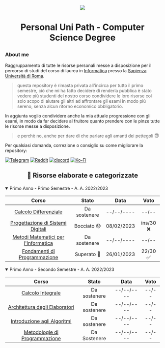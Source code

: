 <div align="center">
  <img src="https://media.salonedellostudente.it/app/uploads/2020/07/16134905/sapienza-roma-logo-01.png"> </img>
</div>

# <p align=center> Personal Uni Path - Computer Science Degree </p>

### About me

Raggruppamento di tutte le risorse personali messe a disposizione per il percorso di studi del corso di laurea in [Informatica](https://corsidilaurea.uniroma1.it/it/corso/2022/29923/home) presso la [Sapienza Università di Roma](https://www.uniroma1.it/).

> questa repository è rimasta privata all'incirca per tutto il primo semestre, ciò che mi ha fatto decidere di renderla pubblica è stato vedere più studenti del nostro corso condividere le loro risorse col solo scopo di aiutare gli altri ad affrontare gli esami in modo più sereno, senza alcun ritorno economico obbligatorio.

In aggiunta voglio condividere anche la mia attuale progressione con gli esami, in modo da far decidere al fruitore quanto prendere con le pinze tutte le risorse messe a disposizione.
> e perchè no, anche per dare di che parlare agli amanti dei pettegoli 😇

Per qualsiasi domanda, correzione o consiglio su come migliorare la repository:

[![Telegram](https://img.shields.io/badge/Telegram-2CA5E0?style=for-the-badge&logo=telegram&logoColor=white)](https://t.me/FedVlogger)
[![Reddit](https://img.shields.io/badge/Reddit-FF4500?style=for-the-badge&logo=reddit&logoColor=white)](https://www.reddit.com/user/FedVlogger)
[![discord](https://img.shields.io/badge/Discord-7289DA?style=for-the-badge&logo=discord&logoColor=white)](https://discordapp.com/users/315821724639821829)
[![Ko-Fi](https://img.shields.io/badge/Ko--fi-F16061?style=for-the-badge&logo=ko-fi&logoColor=white)](https://ko-fi.com/fedvlogger17)
## <p align=center> 📖 Risorse elaborate e categorizzate </p>

<details open>
<summary> Primo Anno - Primo Semestre - A. A. 2022/2023 </summary>

| Corso | Stato | Data | Voto |
| :-----: | :----: | :-----------: | :----: |
| [Calcolo Differenziale](https://github.com/FedVlogger17/Uni-Notes/tree/main/Primo%20Anno/Primo%20Semestre/Calcolo%20Differenziale) | Da sostenere | --/--/---- | --/-- |
| [Progettazione di Sistemi Digitali](https://github.com/FedVlogger17/Uni-Notes/tree/main/Primo%20Anno/Primo%20Semestre/Progettazione%20di%20Sistemi%20Digitali) | Bocciato 😓 | 08/02/2023 | ins/30 ❌|
| [Metodi Matematici per l'Informatica](https://github.com/FedVlogger17/Uni-Notes/tree/main/Primo%20Anno/Primo%20Semestre/Metodi%20Matematici%20per%20l'informatica) | Da sostenere | --/--/---- | --/-- |
| [Fondamenti di Programmazione](https://github.com/FedVlogger17/Uni-Notes/tree/main/Primo%20Anno/Primo%20Semestre/Fondamenti%20di%20programmazione) | Superato 🥳 | 26/01/2023 | 22/30 ✅ |
</details>

<details open>
<summary> Primo Anno - Secondo Semestre - A. A. 2022/2023 </summary>

| Corso | Stato | Data | Voto |
| :-----: | :----: | :-----------: | :----: |
| [Calcolo Integrale](https://github.com/FedVlogger17/Uni-Notes/tree/main/Primo%20Anno/Secondo%20Semestre/Calcolo%20Integrale) | Da sostenere | --/--/---- | --/-- |
| [Architettura degli Elaboratori](https://github.com/FedVlogger17/Uni-Notes/tree/main/Primo%20Anno/Secondo%20Semestre/Architettura%20degli%20Elaboratori) | Da sostenere | --/--/---- | --/-- |
| [Introduzione agli Algoritmi](https://github.com/FedVlogger17/Uni-Notes/tree/main/Primo%20Anno/Secondo%20Semestre/Introduzione%20agli%20Algoritmi) | Da sostenere | --/--/---- | --/-- |
| [Metodologie di Programmazione](https://github.com/FedVlogger17/Uni-Notes/tree/main/Primo%20Anno/Secondo%20Semestre/Metodologie%20di%20Programmazione) | Da Sostenere | --/--/---- | --/-- |
</details>
